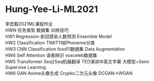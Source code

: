 # Hung-Yee-Li-ML2021
李宏毅2021ML课程作业<br/>
HWN 任务类型 数据集 训练技巧<br/>
HW1 Regression 新冠感染人数预测 Ensemble Model<br/>
HW2 Classification TIMIT11帧Phoneme分类<br/>
HW3 CNN Classification food11数据集 Data Augmentation<br/>
HW4 Self Attention 语者辨识 voxceleb数据集<br/>
HW5 Transformer Seq2Seq机器翻译 TED演讲中英文字幕 大模型+Semi Supervise Learning<br/>
HW6 GAN Anime头像生成 Crypko二次元头像 DCGAN->WGAN<br/>
